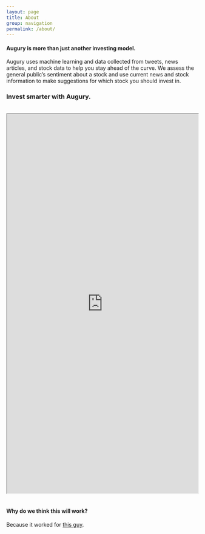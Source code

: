 ```yaml
---
layout: page
title: About
group: navigation
permalink: /about/
---
```


#### Augury is more than just another investing model.

Augury uses machine learning and data collected from tweets, news articles, and stock data to help you stay ahead of the curve. We assess the general public’s sentiment about a stock and use current news and stock information to make suggestions for which stock you should invest in.

### Invest smarter with Augury.

<br>
<div class="embed-responsive embed-responsive-16by9 text-center">
  <iframe class="embed-responsive-item" style="width:100%;height:25vh;" src="https://i.kinja-img.com/gawker-media/image/upload/s--zy94VPwu--/c_scale,fl_progressive,q_80,w_800/qc8ji0foa5flyeq2hfck.mp4"></iframe>
</div>
<br>

#### Why do we think this will work?

Because it worked for [this guy](https://kotaku.com/programmer-puts-50-000-on-stock-market-lets-twitch-de-1795698305).
